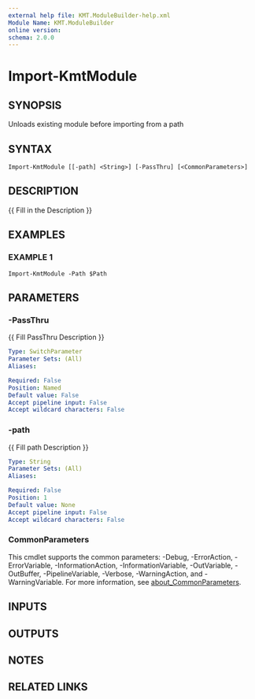 ```yaml
---
external help file: KMT.ModuleBuilder-help.xml
Module Name: KMT.ModuleBuilder
online version:
schema: 2.0.0
---
```


# Import-KmtModule

## SYNOPSIS
Unloads existing module before importing from a path

## SYNTAX

```
Import-KmtModule [[-path] <String>] [-PassThru] [<CommonParameters>]
```

## DESCRIPTION
{{ Fill in the Description }}

## EXAMPLES

### EXAMPLE 1
```
Import-KmtModule -Path $Path
```

## PARAMETERS

### -PassThru
{{ Fill PassThru Description }}

```yaml
Type: SwitchParameter
Parameter Sets: (All)
Aliases:

Required: False
Position: Named
Default value: False
Accept pipeline input: False
Accept wildcard characters: False
```

### -path
{{ Fill path Description }}

```yaml
Type: String
Parameter Sets: (All)
Aliases:

Required: False
Position: 1
Default value: None
Accept pipeline input: False
Accept wildcard characters: False
```

### CommonParameters
This cmdlet supports the common parameters: -Debug, -ErrorAction, -ErrorVariable, -InformationAction, -InformationVariable, -OutVariable, -OutBuffer, -PipelineVariable, -Verbose, -WarningAction, and -WarningVariable. For more information, see [about_CommonParameters](http://go.microsoft.com/fwlink/?LinkID=113216).

## INPUTS

## OUTPUTS

## NOTES

## RELATED LINKS
